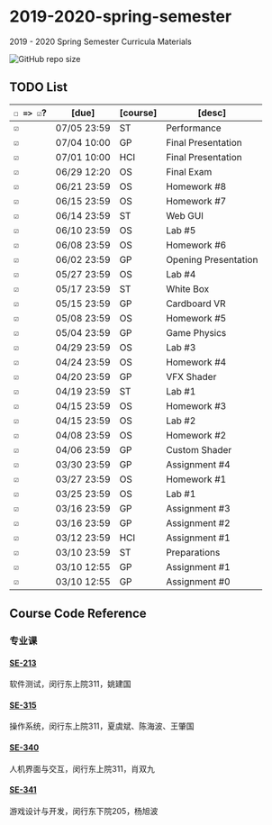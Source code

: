 # 2019-2020-spring-semester
2019 - 2020 Spring Semester Curricula Materials

![GitHub repo size](https://img.shields.io/github/repo-size/yuetsin/2019-2020-spring-semester)

## TODO List

| `☐ => ☑`? | [due]       | [course] | [desc]           |
| ------- | ----------- | -------- | ---------------- |
| `☑`   | 07/05 23:59 | ST | Performance |
| `☑`   | 07/04 10:00 | GP | Final Presentation |
| `☑`   | 07/01 10:00 | HCI | Final Presentation |
| `☑`   | 06/29 12:20 | OS | Final Exam |
| `☑`   | 06/21 23:59 | OS | Homework #8 |
| `☑`   | 06/15 23:59 | OS | Homework #7 |
| `☑`   | 06/14 23:59 | ST | Web GUI |
| `☑`   | 06/10 23:59 | OS | Lab #5 |
| `☑`   | 06/08 23:59 | OS | Homework #6 |
| `☑`   | 06/02 23:59 | GP | Opening Presentation |
| `☑`   | 05/27 23:59 | OS | Lab #4 |
| `☑`   | 05/17 23:59 | ST | White Box |
| `☑`   | 05/15 23:59 | GP | Cardboard VR |
| `☑`   | 05/08 23:59 | OS | Homework #5 |
| `☑`   | 05/04 23:59 | GP | Game Physics |
| `☑`   | 04/29 23:59 | OS | Lab #3 |
| `☑`   | 04/24 23:59 | OS | Homework #4 |
| `☑`   | 04/20 23:59 | GP | VFX Shader |
| `☑`   | 04/19 23:59 | ST | Lab #1 |
| `☑`   | 04/15 23:59 | OS | Homework #3 |
| `☑`   | 04/15 23:59 | OS | Lab #2 |
| `☑`   | 04/08 23:59 | OS | Homework #2 |
| `☑`   | 04/06 23:59 | GP | Custom Shader |
| `☑`   | 03/30 23:59 | GP | Assignment #4 |
| `☑`   | 03/27 23:59 | OS | Homework #1 |
| `☑`   | 03/25 23:59 | OS | Lab #1 |
| `☑`   | 03/16 23:59 | GP | Assignment #3 |
| `☑`   | 03/16 23:59 | GP | Assignment #2 |
| `☑`   | 03/12 23:59 | HCI | Assignment #1 |
| `☑`   | 03/10 23:59 | ST | Preparations |
| `☑`   | 03/10 12:55 | GP | Assignment #1 |
| `☑`   | 03/10 12:55 | GP | Assignment #0 |

## Course Code Reference

### 专业课

#### [SE-213](https://github.com/yuetsin/2019-2020-spring-semester/tree/master/SE-213)

软件测试，闵行东上院311，姚建国

#### [SE-315](https://github.com/yuetsin/2019-2020-spring-semester/tree/master/SE-315)

操作系统，闵行东上院311，夏虞斌、陈海波、王肇国

#### [SE-340](https://github.com/yuetsin/2019-2020-spring-semester/tree/master/SE-340)

人机界面与交互，闵行东上院311，肖双九

#### [SE-341](https://github.com/yuetsin/2019-2020-spring-semester/tree/master/SE-341)

游戏设计与开发，闵行东下院205，杨旭波
